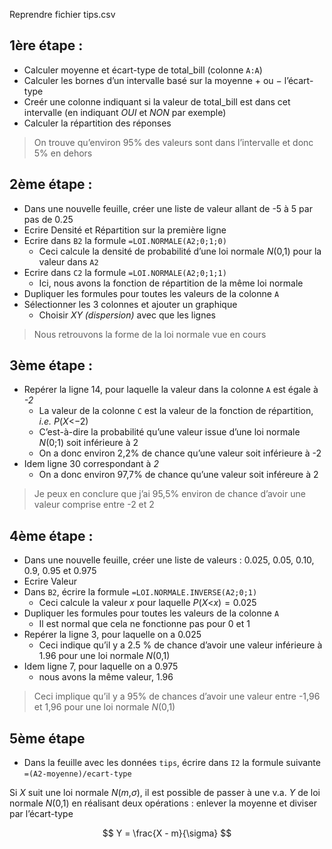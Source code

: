 Reprendre fichier tips.csv

## 1ère étape :

-   Calculer moyenne et écart-type de total_bill (colonne `A:A`)
-   Calculer les bornes d’un intervalle basé sur la moyenne + ou −
    l’écart-type
-   Creér une colonne indiquant si la valeur de total_bill est dans cet
    intervalle (en indiquant *OUI* et *NON* par exemple)
-   Calculer la répartition des réponses

> On trouve qu’environ 95% des valeurs sont dans l’intervalle et donc 5%
> en dehors

## 2ème étape :

-   Dans une nouvelle feuille, créer une liste de valeur allant de -5 à
    5 par pas de 0.25
-   Ecrire Densité et Répartition sur la première ligne
-   Ecrire dans `B2` la formule `=LOI.NORMALE(A2;0;1;0)`
    -   Ceci calcule la densité de probabilité d’une loi normale
        *N*(0,1) pour la valeur dans `A2`
-   Ecrire dans `C2` la formule `=LOI.NORMALE(A2;0;1;1)`
    -   Ici, nous avons la fonction de répartition de la même loi
        normale
-   Dupliquer les formules pour toutes les valeurs de la colonne `A`
-   Sélectionner les 3 colonnes et ajouter un graphique
    -   Choisir *XY (dispersion)* avec que les lignes

> Nous retrouvons la forme de la loi normale vue en cours

## 3ème étape :

-   Repérer la ligne 14, pour laquelle la valeur dans la colonne `A` est
    égale à *-2*
    -   La valeur de la colonne `C` est la valeur de la fonction de
        répartition, *i.e.* *P*(*X*\<−2)
    -   C’est-à-dire la probabilité qu’une valeur issue d’une loi
        normale *N*(0;1) soit inférieure à 2
    -   On a donc environ 2,2% de chance qu’une valeur soit inférieure à
        -2
-   Idem ligne 30 correspondant à *2*
    -   On a donc environ 97,7% de chance qu’une valeur soit inféreure à
        2

> Je peux en conclure que j’ai 95,5% environ de chance d’avoir une
> valeur comprise entre -2 et 2

## 4ème étape :

-   Dans une nouvelle feuille, créer une liste de valeurs : 0.025, 0.05,
    0.10, 0.9, 0.95 et 0.975
-   Ecrire Valeur
-   Dans `B2`, écrire la formule `=LOI.NORMALE.INVERSE(A2;0;1)`
    -   Ceci calcule la valeur *x* pour laquelle *P*(*X*\<*x*) = 0.025
-   Dupliquer les formules pour toutes les valeurs de la colonne `A`
    -   Il est normal que cela ne fonctionne pas pour 0 et 1
-   Repérer la ligne 3, pour laquelle on a 0.025
    -   Ceci indique qu’il y a 2.5 % de chance d’avoir une valeur
        inférieure à 1.96 pour une loi normale *N*(0,1)
-   Idem ligne 7, pour laquelle on a 0.975
    -   nous avons la même valeur, 1.96

> Ceci implique qu’il y a 95% de chances d’avoir une valeur entre -1,96
> et 1,96 pour une loi normale *N*(0,1)

## 5ème étape

-   Dans la feuille avec les données `tips`, écrire dans `I2` la formule
    suivante `=(A2-moyenne)/ecart-type`

Si *X* suit une loi normale *N*(*m*,*σ*), il est possible de passer à
une v.a. *Y* de loi normale *N*(0,1) en réalisant deux opérations :
enlever la moyenne et diviser par l’écart-type

$$
  Y = \frac{X - m}{\sigma}
$$
